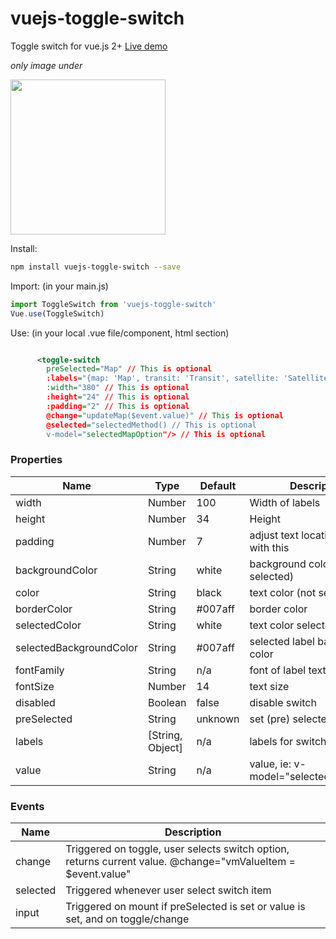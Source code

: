 # vuejs-toggle-switch
Toggle switch for vue.js 2+
[Live demo](http://softwarefun.no/#/toggleswitch)

<i>only image under </i>

<img src="https://github.com/larsmars/vuejs-toggle-switch/blob/master/demo/src/assets/demo_img.png" height="248">

Install:
```bash
npm install vuejs-toggle-switch --save
```

Import: (in your main.js)
```javascript
import ToggleSwitch from 'vuejs-toggle-switch'
Vue.use(ToggleSwitch)
```

Use: (in your local .vue file/component, html section)

```xml

      <toggle-switch
        preSelected="Map" // This is optional     
        :labels="{map: 'Map', transit: 'Transit', satellite: 'Satellite'}"
        :width="380" // This is optional
        :height="24" // This is optional
        :padding="2" // This is optional
        @change="updateMap($event.value)" // This is optional
        @selected="selectedMethod() // This is optional
        v-model="selectedMapOption"/> // This is optional
```

### Properties

| Name      | Type              | Default     | Description                        |
| ---       | ---               | ---         | ---                                |
| width     | Number           | 100       | Width of labels|
| height      | Number           | 34       | Height |
| padding     | Number           | 7       | adjust text location in label with this |
| backgroundColor      | String           | white       | background color (not selected) |
| color     | String           | black       | text color (not selected)|
| borderColor      | String  | #007aff | border color |
| selectedColor     | String           | white     | text color selected label |
| selectedBackgroundColor      | String           | #007aff       | selected label background color |
| fontFamily     | String           | n/a  | font of label text |
| fontSize      | Number           | 14     | text size |
| disabled     | Boolean           | false       | disable switch |
| preSelected     | String           | unknown       | set (pre) selected label |
| labels     | [String, Object]           | n/a       | labels for switch |
| value     | String          | n/a       | value, ie:  v-model="selectedMapOption"  |

### Events

| Name   | Description              |
| ---    | ---                      |
| change | Triggered on toggle, user selects switch option, returns current value. @change="vmValueItem = $event.value" |
| selected | Triggered whenever user select switch item |
| input | Triggered on mount if preSelected is set or value is set, and on toggle/change |
